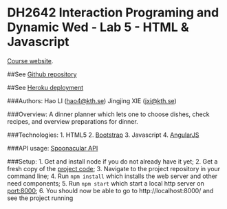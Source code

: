 DH2642 Interaction Programing and Dynamic Wed - Lab 5 - HTML & Javascript
=================================================

[Course website](https://www.kth.se/social/course/DH2642).

##See [Github repository](https://github.com/chnhaoli/DH2642_DinnerPlanner_Lab5)

##See [Heroku deployment](http://dinner-planner-hl-jjx.herokuapp.com/#!/home)

###Authors:
	Hao LI (hao4@kth.se)
	Jingjing XIE (jxi@kth.se)

###Overview:
	A dinner planner which lets one to choose dishes, check recipes, and overview preparations for dinner.

###Technologies:
	1. HTML5
	2. [Bootstrap](http://getbootstrap.com/)
	3. Javascript
	4. [AngularJS](https://angularjs.org/)

###API usage:
	[Spoonacular API](https://market.mashape.com/spoonacular/recipe-food-nutrition)

###Setup:
	1. Get and install node if you do not already have it yet;
	2. Get a fresh copy of the [project code](https://github.com/chnhaoli/DH2642_DinnerPlanner_Lab5);
	3. Navigate to the project repository in your command line;
	4. Run `npm install` which installs the web server and other need components;
	5. Run `npm start` which start a local http server on [port:8000](http://localhost:8000/);
	6. You should now be able to go to http://localhost:8000/  and see the project running
